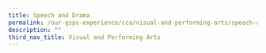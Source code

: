 ```yaml
---
title: Speech and Drama
permalink: /our-gsps-experience/cca/visual-and-performing-arts/speech-and-drama/
description: ""
third_nav_title: Visual and Performing Arts
---
```

